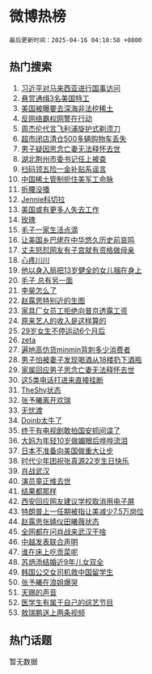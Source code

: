 # 微博热榜

`最后更新时间：2025-04-16 04:10:58 +0800`

## 热门搜索

1. [习近平对马来西亚进行国事访问](https://m.weibo.cn/search?containerid=100103type%3D1%26t%3D10%26q%3D%23%E4%B9%A0%E8%BF%91%E5%B9%B3%E5%AF%B9%E9%A9%AC%E6%9D%A5%E8%A5%BF%E4%BA%9A%E8%BF%9B%E8%A1%8C%E5%9B%BD%E4%BA%8B%E8%AE%BF%E9%97%AE%23&stream_entry_id=51&isnewpage=1&extparam=seat%3D1%26cate%3D10103%26pos%3D0%26filter_type%3Drealtimehot%26stream_entry_id%3D51%26c_type%3D51%26dgr%3D0%26q%3D%2523%25E4%25B9%25A0%25E8%25BF%2591%25E5%25B9%25B3%25E5%25AF%25B9%25E9%25A9%25AC%25E6%259D%25A5%25E8%25A5%25BF%25E4%25BA%259A%25E8%25BF%259B%25E8%25A1%258C%25E5%259B%25BD%25E4%25BA%258B%25E8%25AE%25BF%25E9%2597%25AE%2523%26display_time%3D1744747856%26pre_seqid%3D17447478568350100986374)
1. [悬赏通缉3名美国特工](https://m.weibo.cn/search?containerid=100103type%3D1%26t%3D10%26q%3D%23%E6%82%AC%E8%B5%8F%E9%80%9A%E7%BC%893%E5%90%8D%E7%BE%8E%E5%9B%BD%E7%89%B9%E5%B7%A5%23&stream_entry_id=31&isnewpage=1&extparam=seat%3D1%26realpos%3D1%26pos%3D0%26filter_type%3Drealtimehot%26c_type%3D31%26lcate%3D5001%26band_rank%3D1%26flag%3D0%26stream_entry_id%3D31%26q%3D%2523%25E6%2582%25AC%25E8%25B5%258F%25E9%2580%259A%25E7%25BC%25893%25E5%2590%258D%25E7%25BE%258E%25E5%259B%25BD%25E7%2589%25B9%25E5%25B7%25A5%2523%26dgr%3D0%26cate%3D5001%26display_time%3D1744747856%26pre_seqid%3D17447478568350100986374)
1. [美国被曝要去深海非法挖稀土](https://m.weibo.cn/search?containerid=100103type%3D1%26t%3D10%26q%3D%23%E7%BE%8E%E5%9B%BD%E8%A2%AB%E6%9B%9D%E8%A6%81%E5%8E%BB%E6%B7%B1%E6%B5%B7%E9%9D%9E%E6%B3%95%E6%8C%96%E7%A8%80%E5%9C%9F%23&stream_entry_id=31&isnewpage=1&extparam=seat%3D1%26realpos%3D2%26pos%3D1%26filter_type%3Drealtimehot%26c_type%3D31%26lcate%3D5001%26band_rank%3D2%26flag%3D2%26stream_entry_id%3D31%26q%3D%2523%25E7%25BE%258E%25E5%259B%25BD%25E8%25A2%25AB%25E6%259B%259D%25E8%25A6%2581%25E5%258E%25BB%25E6%25B7%25B1%25E6%25B5%25B7%25E9%259D%259E%25E6%25B3%2595%25E6%258C%2596%25E7%25A8%2580%25E5%259C%259F%2523%26dgr%3D0%26cate%3D5001%26display_time%3D1744747856%26pre_seqid%3D17447478568350100986374)
1. [反网络霸权网警在行动](https://m.weibo.cn/search?containerid=100103type%3D1%26t%3D10%26q%3D%23%E5%8F%8D%E7%BD%91%E7%BB%9C%E9%9C%B8%E6%9D%83%E7%BD%91%E8%AD%A6%E5%9C%A8%E8%A1%8C%E5%8A%A8%23&stream_entry_id=31&isnewpage=1&extparam=seat%3D1%26realpos%3D3%26pos%3D2%26filter_type%3Drealtimehot%26c_type%3D31%26lcate%3D5001%26band_rank%3D3%26flag%3D0%26stream_entry_id%3D31%26q%3D%2523%25E5%258F%258D%25E7%25BD%2591%25E7%25BB%259C%25E9%259C%25B8%25E6%259D%2583%25E7%25BD%2591%25E8%25AD%25A6%25E5%259C%25A8%25E8%25A1%258C%25E5%258A%25A8%2523%26dgr%3D0%26cate%3D5001%26display_time%3D1744747856%26pre_seqid%3D17447478568350100986374)
1. [周杰伦代言飞利浦旋护式剃须刀](https://m.weibo.cn/search?containerid=100103type%3D1%26t%3D10%26q%3D%23%E5%91%A8%E6%9D%B0%E4%BC%A6%E4%BB%A3%E8%A8%80%E9%A3%9E%E5%88%A9%E6%B5%A6%E6%97%8B%E6%8A%A4%E5%BC%8F%E5%89%83%E9%A1%BB%E5%88%80%23&stream_entry_id=31&isnewpage=1&extparam=seat%3D1%26adid%3D282911%26pos%3D3%26filter_type%3Drealtimehot%26c_type%3D31%26is_ad_pos%3D1%26lcate%3D5001%26band_rank%3D4%26topic_ad%3D1%26stream_entry_id%3D31%26q%3D%2523%25E5%2591%25A8%25E6%259D%25B0%25E4%25BC%25A6%25E4%25BB%25A3%25E8%25A8%2580%25E9%25A3%259E%25E5%2588%25A9%25E6%25B5%25A6%25E6%2597%258B%25E6%258A%25A4%25E5%25BC%258F%25E5%2589%2583%25E9%25A1%25BB%25E5%2588%2580%2523%26dgr%3D0%26cate%3D5001%26display_time%3D1744747856%26pre_seqid%3D17447478568350100986374)
1. [超市闭店清仓500多辆购物车丢失](https://m.weibo.cn/search?containerid=100103type%3D1%26t%3D10%26q%3D%23%E8%B6%85%E5%B8%82%E9%97%AD%E5%BA%97%E6%B8%85%E4%BB%93500%E5%A4%9A%E8%BE%86%E8%B4%AD%E7%89%A9%E8%BD%A6%E4%B8%A2%E5%A4%B1%23&stream_entry_id=31&isnewpage=1&extparam=seat%3D1%26realpos%3D4%26pos%3D4%26filter_type%3Drealtimehot%26c_type%3D31%26lcate%3D5001%26band_rank%3D4%26flag%3D2%26stream_entry_id%3D31%26q%3D%2523%25E8%25B6%2585%25E5%25B8%2582%25E9%2597%25AD%25E5%25BA%2597%25E6%25B8%2585%25E4%25BB%2593500%25E5%25A4%259A%25E8%25BE%2586%25E8%25B4%25AD%25E7%2589%25A9%25E8%25BD%25A6%25E4%25B8%25A2%25E5%25A4%25B1%2523%26dgr%3D0%26cate%3D5001%26display_time%3D1744747856%26pre_seqid%3D17447478568350100986374)
1. [男子疑因思念亡妻无法释怀去世](https://m.weibo.cn/search?containerid=100103type%3D1%26t%3D10%26q%3D%23%E7%94%B7%E5%AD%90%E7%96%91%E5%9B%A0%E6%80%9D%E5%BF%B5%E4%BA%A1%E5%A6%BB%E6%97%A0%E6%B3%95%E9%87%8A%E6%80%80%E5%8E%BB%E4%B8%96%23&stream_entry_id=31&isnewpage=1&extparam=seat%3D1%26realpos%3D5%26pos%3D5%26filter_type%3Drealtimehot%26c_type%3D31%26lcate%3D5001%26band_rank%3D5%26flag%3D0%26stream_entry_id%3D31%26q%3D%2523%25E7%2594%25B7%25E5%25AD%2590%25E7%2596%2591%25E5%259B%25A0%25E6%2580%259D%25E5%25BF%25B5%25E4%25BA%25A1%25E5%25A6%25BB%25E6%2597%25A0%25E6%25B3%2595%25E9%2587%258A%25E6%2580%2580%25E5%258E%25BB%25E4%25B8%2596%2523%26dgr%3D0%26cate%3D5001%26display_time%3D1744747856%26pre_seqid%3D17447478568350100986374)
1. [湖北荆州市委书记任上被查](https://m.weibo.cn/search?containerid=100103type%3D1%26t%3D10%26q%3D%23%E6%B9%96%E5%8C%97%E8%8D%86%E5%B7%9E%E5%B8%82%E5%A7%94%E4%B9%A6%E8%AE%B0%E4%BB%BB%E4%B8%8A%E8%A2%AB%E6%9F%A5%23&stream_entry_id=31&isnewpage=1&extparam=seat%3D1%26realpos%3D6%26pos%3D6%26filter_type%3Drealtimehot%26c_type%3D31%26lcate%3D5001%26band_rank%3D6%26flag%3D2%26stream_entry_id%3D31%26q%3D%2523%25E6%25B9%2596%25E5%258C%2597%25E8%258D%2586%25E5%25B7%259E%25E5%25B8%2582%25E5%25A7%2594%25E4%25B9%25A6%25E8%25AE%25B0%25E4%25BB%25BB%25E4%25B8%258A%25E8%25A2%25AB%25E6%259F%25A5%2523%26dgr%3D0%26cate%3D5001%26display_time%3D1744747856%26pre_seqid%3D17447478568350100986374)
1. [扫码领五险一金补贴系谣言](https://m.weibo.cn/search?containerid=100103type%3D1%26t%3D10%26q%3D%23%E6%89%AB%E7%A0%81%E9%A2%86%E4%BA%94%E9%99%A9%E4%B8%80%E9%87%91%E8%A1%A5%E8%B4%B4%E7%B3%BB%E8%B0%A3%E8%A8%80%23&stream_entry_id=31&isnewpage=1&extparam=seat%3D1%26adid%3D282934%26pos%3D7%26filter_type%3Drealtimehot%26c_type%3D31%26is_ad_pos%3D1%26cate%3D5001%26band_rank%3D7%26stream_entry_id%3D31%26q%3D%2523%25E6%2589%25AB%25E7%25A0%2581%25E9%25A2%2586%25E4%25BA%2594%25E9%2599%25A9%25E4%25B8%2580%25E9%2587%2591%25E8%25A1%25A5%25E8%25B4%25B4%25E7%25B3%25BB%25E8%25B0%25A3%25E8%25A8%2580%2523%26dgr%3D0%26lcate%3D5001%26display_time%3D1744747856%26pre_seqid%3D17447478568350100986374)
1. [中国稀土管制扼住美军工命脉](https://m.weibo.cn/search?containerid=100103type%3D1%26t%3D10%26q%3D%23%E4%B8%AD%E5%9B%BD%E7%A8%80%E5%9C%9F%E7%AE%A1%E5%88%B6%E6%89%BC%E4%BD%8F%E7%BE%8E%E5%86%9B%E5%B7%A5%E5%91%BD%E8%84%89%23&stream_entry_id=31&isnewpage=1&extparam=seat%3D1%26realpos%3D7%26pos%3D8%26filter_type%3Drealtimehot%26c_type%3D31%26lcate%3D5001%26band_rank%3D7%26flag%3D0%26stream_entry_id%3D31%26q%3D%2523%25E4%25B8%25AD%25E5%259B%25BD%25E7%25A8%2580%25E5%259C%259F%25E7%25AE%25A1%25E5%2588%25B6%25E6%2589%25BC%25E4%25BD%258F%25E7%25BE%258E%25E5%2586%259B%25E5%25B7%25A5%25E5%2591%25BD%25E8%2584%2589%2523%26dgr%3D0%26cate%3D5001%26display_time%3D1744747856%26pre_seqid%3D17447478568350100986374)
1. [折腰没播](https://m.weibo.cn/search?containerid=100103type%3D1%26t%3D10%26q%3D%23%E6%8A%98%E8%85%B0%E6%B2%A1%E6%92%AD%23&stream_entry_id=31&isnewpage=1&extparam=seat%3D1%26realpos%3D8%26pos%3D9%26filter_type%3Drealtimehot%26c_type%3D31%26lcate%3D5001%26band_rank%3D8%26flag%3D0%26stream_entry_id%3D31%26q%3D%2523%25E6%258A%2598%25E8%2585%25B0%25E6%25B2%25A1%25E6%2592%25AD%2523%26dgr%3D0%26cate%3D5001%26display_time%3D1744747856%26pre_seqid%3D17447478568350100986374)
1. [Jennie科切拉](https://m.weibo.cn/search?containerid=100103type%3D1%26t%3D10%26q%3DJennie%E7%A7%91%E5%88%87%E6%8B%89&stream_entry_id=31&isnewpage=1&extparam=seat%3D1%26realpos%3D9%26pos%3D10%26filter_type%3Drealtimehot%26c_type%3D31%26lcate%3D5001%26band_rank%3D9%26flag%3D0%26stream_entry_id%3D31%26q%3DJennie%25E7%25A7%2591%25E5%2588%2587%25E6%258B%2589%26dgr%3D0%26cate%3D5001%26display_time%3D1744747856%26pre_seqid%3D17447478568350100986374)
1. [美国或有更多人失去工作](https://m.weibo.cn/search?containerid=100103type%3D1%26t%3D10%26q%3D%23%E7%BE%8E%E5%9B%BD%E6%88%96%E6%9C%89%E6%9B%B4%E5%A4%9A%E4%BA%BA%E5%A4%B1%E5%8E%BB%E5%B7%A5%E4%BD%9C%23&stream_entry_id=31&isnewpage=1&extparam=seat%3D1%26realpos%3D10%26pos%3D11%26filter_type%3Drealtimehot%26c_type%3D31%26lcate%3D5001%26band_rank%3D10%26flag%3D1%26stream_entry_id%3D31%26q%3D%2523%25E7%25BE%258E%25E5%259B%25BD%25E6%2588%2596%25E6%259C%2589%25E6%259B%25B4%25E5%25A4%259A%25E4%25BA%25BA%25E5%25A4%25B1%25E5%258E%25BB%25E5%25B7%25A5%25E4%25BD%259C%2523%26dgr%3D0%26cate%3D5001%26display_time%3D1744747856%26pre_seqid%3D17447478568350100986374)
1. [玫瑰](https://m.weibo.cn/search?containerid=100103type%3D1%26t%3D10%26q%3D%E7%8E%AB%E7%91%B0&stream_entry_id=31&isnewpage=1&extparam=seat%3D1%26realpos%3D11%26pos%3D12%26filter_type%3Drealtimehot%26c_type%3D31%26lcate%3D5001%26band_rank%3D11%26flag%3D2%26stream_entry_id%3D31%26q%3D%25E7%258E%25AB%25E7%2591%25B0%26dgr%3D0%26cate%3D5001%26display_time%3D1744747856%26pre_seqid%3D17447478568350100986374)
1. [毛子一家生活点滴](https://m.weibo.cn/search?containerid=100103type%3D1%26t%3D10%26q%3D%23%E6%AF%9B%E5%AD%90%E4%B8%80%E5%AE%B6%E7%94%9F%E6%B4%BB%E7%82%B9%E6%BB%B4%23&stream_entry_id=31&isnewpage=1&extparam=seat%3D1%26realpos%3D12%26pos%3D13%26filter_type%3Drealtimehot%26c_type%3D31%26lcate%3D5001%26band_rank%3D12%26flag%3D2%26stream_entry_id%3D31%26q%3D%2523%25E6%25AF%259B%25E5%25AD%2590%25E4%25B8%2580%25E5%25AE%25B6%25E7%2594%259F%25E6%25B4%25BB%25E7%2582%25B9%25E6%25BB%25B4%2523%26dgr%3D0%26cate%3D5001%26display_time%3D1744747856%26pre_seqid%3D17447478568350100986374)
1. [让美国乡巴佬在中华悠久历史前哀鸣](https://m.weibo.cn/search?containerid=100103type%3D1%26t%3D10%26q%3D%23%E8%AE%A9%E7%BE%8E%E5%9B%BD%E4%B9%A1%E5%B7%B4%E4%BD%AC%E5%9C%A8%E4%B8%AD%E5%8D%8E%E6%82%A0%E4%B9%85%E5%8E%86%E5%8F%B2%E5%89%8D%E5%93%80%E9%B8%A3%23&stream_entry_id=31&isnewpage=1&extparam=seat%3D1%26realpos%3D13%26pos%3D14%26filter_type%3Drealtimehot%26c_type%3D31%26lcate%3D5001%26band_rank%3D13%26flag%3D1%26stream_entry_id%3D31%26q%3D%2523%25E8%25AE%25A9%25E7%25BE%258E%25E5%259B%25BD%25E4%25B9%25A1%25E5%25B7%25B4%25E4%25BD%25AC%25E5%259C%25A8%25E4%25B8%25AD%25E5%258D%258E%25E6%2582%25A0%25E4%25B9%2585%25E5%258E%2586%25E5%258F%25B2%25E5%2589%258D%25E5%2593%2580%25E9%25B8%25A3%2523%26dgr%3D0%26cate%3D5001%26display_time%3D1744747856%26pre_seqid%3D17447478568350100986374)
1. [丈夫怒怼网友有子宫就有资格做母亲](https://m.weibo.cn/search?containerid=100103type%3D1%26t%3D10%26q%3D%23%E4%B8%88%E5%A4%AB%E6%80%92%E6%80%BC%E7%BD%91%E5%8F%8B%E6%9C%89%E5%AD%90%E5%AE%AB%E5%B0%B1%E6%9C%89%E8%B5%84%E6%A0%BC%E5%81%9A%E6%AF%8D%E4%BA%B2%23&stream_entry_id=31&isnewpage=1&extparam=seat%3D1%26realpos%3D14%26pos%3D15%26filter_type%3Drealtimehot%26c_type%3D31%26lcate%3D5001%26band_rank%3D14%26flag%3D2%26stream_entry_id%3D31%26q%3D%2523%25E4%25B8%2588%25E5%25A4%25AB%25E6%2580%2592%25E6%2580%25BC%25E7%25BD%2591%25E5%258F%258B%25E6%259C%2589%25E5%25AD%2590%25E5%25AE%25AB%25E5%25B0%25B1%25E6%259C%2589%25E8%25B5%2584%25E6%25A0%25BC%25E5%2581%259A%25E6%25AF%258D%25E4%25BA%25B2%2523%26dgr%3D0%26cate%3D5001%26display_time%3D1744747856%26pre_seqid%3D17447478568350100986374)
1. [心疼川川](https://m.weibo.cn/search?containerid=100103type%3D1%26t%3D10%26q%3D%E5%BF%83%E7%96%BC%E5%B7%9D%E5%B7%9D&stream_entry_id=31&isnewpage=1&extparam=seat%3D1%26realpos%3D15%26pos%3D16%26filter_type%3Drealtimehot%26c_type%3D31%26lcate%3D5001%26band_rank%3D15%26flag%3D2%26stream_entry_id%3D31%26q%3D%25E5%25BF%2583%25E7%2596%25BC%25E5%25B7%259D%25E5%25B7%259D%26dgr%3D0%26cate%3D5001%26display_time%3D1744747856%26pre_seqid%3D17447478568350100986374)
1. [他以身入局把13岁健全的女儿捆在身上](https://m.weibo.cn/search?containerid=100103type%3D1%26t%3D10%26q%3D%E4%BB%96%E4%BB%A5%E8%BA%AB%E5%85%A5%E5%B1%80%E6%8A%8A13%E5%B2%81%E5%81%A5%E5%85%A8%E7%9A%84%E5%A5%B3%E5%84%BF%E6%8D%86%E5%9C%A8%E8%BA%AB%E4%B8%8A&stream_entry_id=31&isnewpage=1&extparam=seat%3D1%26realpos%3D16%26pos%3D17%26filter_type%3Drealtimehot%26c_type%3D31%26lcate%3D5001%26band_rank%3D16%26flag%3D2%26stream_entry_id%3D31%26q%3D%25E4%25BB%2596%25E4%25BB%25A5%25E8%25BA%25AB%25E5%2585%25A5%25E5%25B1%2580%25E6%258A%258A13%25E5%25B2%2581%25E5%2581%25A5%25E5%2585%25A8%25E7%259A%2584%25E5%25A5%25B3%25E5%2584%25BF%25E6%258D%2586%25E5%259C%25A8%25E8%25BA%25AB%25E4%25B8%258A%26dgr%3D0%26cate%3D5001%26display_time%3D1744747856%26pre_seqid%3D17447478568350100986374)
1. [毛子 总有另一面](https://m.weibo.cn/search?containerid=100103type%3D1%26t%3D10%26q%3D%E6%AF%9B%E5%AD%90+%E6%80%BB%E6%9C%89%E5%8F%A6%E4%B8%80%E9%9D%A2&stream_entry_id=31&isnewpage=1&extparam=seat%3D1%26realpos%3D17%26pos%3D18%26filter_type%3Drealtimehot%26c_type%3D31%26lcate%3D5001%26band_rank%3D17%26flag%3D2%26stream_entry_id%3D31%26q%3D%25E6%25AF%259B%25E5%25AD%2590%2520%25E6%2580%25BB%25E6%259C%2589%25E5%258F%25A6%25E4%25B8%2580%25E9%259D%25A2%26dgr%3D0%26cate%3D5001%26display_time%3D1744747856%26pre_seqid%3D17447478568350100986374)
1. [李昊怎么了](https://m.weibo.cn/search?containerid=100103type%3D1%26t%3D10%26q%3D%23%E6%9D%8E%E6%98%8A%E6%80%8E%E4%B9%88%E4%BA%86%23&stream_entry_id=31&isnewpage=1&extparam=seat%3D1%26realpos%3D18%26pos%3D19%26filter_type%3Drealtimehot%26c_type%3D31%26lcate%3D5001%26band_rank%3D18%26flag%3D0%26stream_entry_id%3D31%26q%3D%2523%25E6%259D%258E%25E6%2598%258A%25E6%2580%258E%25E4%25B9%2588%25E4%25BA%2586%2523%26dgr%3D0%26cate%3D5001%26display_time%3D1744747856%26pre_seqid%3D17447478568350100986374)
1. [赵露思特别近的生图](https://m.weibo.cn/search?containerid=100103type%3D1%26t%3D10%26q%3D%23%E8%B5%B5%E9%9C%B2%E6%80%9D%E7%89%B9%E5%88%AB%E8%BF%91%E7%9A%84%E7%94%9F%E5%9B%BE%23&stream_entry_id=31&isnewpage=1&extparam=seat%3D1%26realpos%3D19%26pos%3D20%26filter_type%3Drealtimehot%26c_type%3D31%26lcate%3D5001%26band_rank%3D19%26flag%3D2%26stream_entry_id%3D31%26q%3D%2523%25E8%25B5%25B5%25E9%259C%25B2%25E6%2580%259D%25E7%2589%25B9%25E5%2588%25AB%25E8%25BF%2591%25E7%259A%2584%25E7%2594%259F%25E5%259B%25BE%2523%26dgr%3D0%26cate%3D5001%26display_time%3D1744747856%26pre_seqid%3D17447478568350100986374)
1. [家具厂女员工拒绝向普京透露工资](https://m.weibo.cn/search?containerid=100103type%3D1%26t%3D10%26q%3D%23%E5%AE%B6%E5%85%B7%E5%8E%82%E5%A5%B3%E5%91%98%E5%B7%A5%E6%8B%92%E7%BB%9D%E5%90%91%E6%99%AE%E4%BA%AC%E9%80%8F%E9%9C%B2%E5%B7%A5%E8%B5%84%23&stream_entry_id=31&isnewpage=1&extparam=seat%3D1%26realpos%3D20%26pos%3D21%26filter_type%3Drealtimehot%26c_type%3D31%26lcate%3D5001%26band_rank%3D20%26flag%3D0%26stream_entry_id%3D31%26q%3D%2523%25E5%25AE%25B6%25E5%2585%25B7%25E5%258E%2582%25E5%25A5%25B3%25E5%2591%2598%25E5%25B7%25A5%25E6%258B%2592%25E7%25BB%259D%25E5%2590%2591%25E6%2599%25AE%25E4%25BA%25AC%25E9%2580%258F%25E9%259C%25B2%25E5%25B7%25A5%25E8%25B5%2584%2523%26dgr%3D0%26cate%3D5001%26display_time%3D1744747856%26pre_seqid%3D17447478568350100986374)
1. [原来艺人的收入是这样算的](https://m.weibo.cn/search?containerid=100103type%3D1%26t%3D10%26q%3D%23%E5%8E%9F%E6%9D%A5%E8%89%BA%E4%BA%BA%E7%9A%84%E6%94%B6%E5%85%A5%E6%98%AF%E8%BF%99%E6%A0%B7%E7%AE%97%E7%9A%84%23&stream_entry_id=31&isnewpage=1&extparam=seat%3D1%26realpos%3D21%26pos%3D22%26filter_type%3Drealtimehot%26c_type%3D31%26lcate%3D5001%26band_rank%3D21%26flag%3D2%26stream_entry_id%3D31%26q%3D%2523%25E5%258E%259F%25E6%259D%25A5%25E8%2589%25BA%25E4%25BA%25BA%25E7%259A%2584%25E6%2594%25B6%25E5%2585%25A5%25E6%2598%25AF%25E8%25BF%2599%25E6%25A0%25B7%25E7%25AE%2597%25E7%259A%2584%2523%26dgr%3D0%26cate%3D5001%26display_time%3D1744747856%26pre_seqid%3D17447478568350100986374)
1. [29岁女生不停运动6个月后](https://m.weibo.cn/search?containerid=100103type%3D1%26t%3D10%26q%3D%2329%E5%B2%81%E5%A5%B3%E7%94%9F%E4%B8%8D%E5%81%9C%E8%BF%90%E5%8A%A86%E4%B8%AA%E6%9C%88%E5%90%8E%23&stream_entry_id=31&isnewpage=1&extparam=seat%3D1%26realpos%3D22%26pos%3D23%26filter_type%3Drealtimehot%26c_type%3D31%26lcate%3D5001%26band_rank%3D22%26flag%3D0%26stream_entry_id%3D31%26q%3D%252329%25E5%25B2%2581%25E5%25A5%25B3%25E7%2594%259F%25E4%25B8%258D%25E5%2581%259C%25E8%25BF%2590%25E5%258A%25A86%25E4%25B8%25AA%25E6%259C%2588%25E5%2590%258E%2523%26dgr%3D0%26cate%3D5001%26display_time%3D1744747856%26pre_seqid%3D17447478568350100986374)
1. [zeta](https://m.weibo.cn/search?containerid=100103type%3D1%26t%3D10%26q%3Dzeta&stream_entry_id=31&isnewpage=1&extparam=seat%3D1%26realpos%3D23%26pos%3D24%26filter_type%3Drealtimehot%26c_type%3D31%26lcate%3D5001%26band_rank%3D23%26flag%3D0%26stream_entry_id%3D31%26q%3Dzeta%26dgr%3D0%26cate%3D5001%26display_time%3D1744747856%26pre_seqid%3D17447478568350100986374)
1. [遍地高仿货minmin背刺多少消费者](https://m.weibo.cn/search?containerid=100103type%3D1%26t%3D10%26q%3D%23%E9%81%8D%E5%9C%B0%E9%AB%98%E4%BB%BF%E8%B4%A7minmin%E8%83%8C%E5%88%BA%E5%A4%9A%E5%B0%91%E6%B6%88%E8%B4%B9%E8%80%85%23&stream_entry_id=31&isnewpage=1&extparam=seat%3D1%26realpos%3D24%26pos%3D25%26filter_type%3Drealtimehot%26c_type%3D31%26lcate%3D5001%26band_rank%3D24%26flag%3D0%26stream_entry_id%3D31%26q%3D%2523%25E9%2581%258D%25E5%259C%25B0%25E9%25AB%2598%25E4%25BB%25BF%25E8%25B4%25A7minmin%25E8%2583%258C%25E5%2588%25BA%25E5%25A4%259A%25E5%25B0%2591%25E6%25B6%2588%25E8%25B4%25B9%25E8%2580%2585%2523%26dgr%3D0%26cate%3D5001%26display_time%3D1744747856%26pre_seqid%3D17447478568350100986374)
1. [男子怕被妻子发现喝酒从18楼扔下酒瓶](https://m.weibo.cn/search?containerid=100103type%3D1%26t%3D10%26q%3D%23%E7%94%B7%E5%AD%90%E6%80%95%E8%A2%AB%E5%A6%BB%E5%AD%90%E5%8F%91%E7%8E%B0%E5%96%9D%E9%85%92%E4%BB%8E18%E6%A5%BC%E6%89%94%E4%B8%8B%E9%85%92%E7%93%B6%23&stream_entry_id=31&isnewpage=1&extparam=seat%3D1%26realpos%3D25%26pos%3D26%26filter_type%3Drealtimehot%26c_type%3D31%26lcate%3D5001%26band_rank%3D25%26flag%3D0%26stream_entry_id%3D31%26q%3D%2523%25E7%2594%25B7%25E5%25AD%2590%25E6%2580%2595%25E8%25A2%25AB%25E5%25A6%25BB%25E5%25AD%2590%25E5%258F%2591%25E7%258E%25B0%25E5%2596%259D%25E9%2585%2592%25E4%25BB%258E18%25E6%25A5%25BC%25E6%2589%2594%25E4%25B8%258B%25E9%2585%2592%25E7%2593%25B6%2523%26dgr%3D0%26cate%3D5001%26display_time%3D1744747856%26pre_seqid%3D17447478568350100986374)
1. [家属回应男子思念亡妻无法释怀去世](https://m.weibo.cn/search?containerid=100103type%3D1%26t%3D10%26q%3D%23%E5%AE%B6%E5%B1%9E%E5%9B%9E%E5%BA%94%E7%94%B7%E5%AD%90%E6%80%9D%E5%BF%B5%E4%BA%A1%E5%A6%BB%E6%97%A0%E6%B3%95%E9%87%8A%E6%80%80%E5%8E%BB%E4%B8%96%23&stream_entry_id=31&isnewpage=1&extparam=seat%3D1%26realpos%3D26%26pos%3D27%26filter_type%3Drealtimehot%26c_type%3D31%26lcate%3D5001%26band_rank%3D26%26flag%3D0%26stream_entry_id%3D31%26q%3D%2523%25E5%25AE%25B6%25E5%25B1%259E%25E5%259B%259E%25E5%25BA%2594%25E7%2594%25B7%25E5%25AD%2590%25E6%2580%259D%25E5%25BF%25B5%25E4%25BA%25A1%25E5%25A6%25BB%25E6%2597%25A0%25E6%25B3%2595%25E9%2587%258A%25E6%2580%2580%25E5%258E%25BB%25E4%25B8%2596%2523%26dgr%3D0%26cate%3D5001%26display_time%3D1744747856%26pre_seqid%3D17447478568350100986374)
1. [这5类电话打进来直接挂断](https://m.weibo.cn/search?containerid=100103type%3D1%26t%3D10%26q%3D%23%E8%BF%995%E7%B1%BB%E7%94%B5%E8%AF%9D%E6%89%93%E8%BF%9B%E6%9D%A5%E7%9B%B4%E6%8E%A5%E6%8C%82%E6%96%AD%23&stream_entry_id=31&isnewpage=1&extparam=seat%3D1%26realpos%3D27%26pos%3D28%26filter_type%3Drealtimehot%26c_type%3D31%26lcate%3D5001%26band_rank%3D27%26flag%3D0%26stream_entry_id%3D31%26q%3D%2523%25E8%25BF%25995%25E7%25B1%25BB%25E7%2594%25B5%25E8%25AF%259D%25E6%2589%2593%25E8%25BF%259B%25E6%259D%25A5%25E7%259B%25B4%25E6%258E%25A5%25E6%258C%2582%25E6%2596%25AD%2523%26dgr%3D0%26cate%3D5001%26display_time%3D1744747856%26pre_seqid%3D17447478568350100986374)
1. [TheShy状态](https://m.weibo.cn/search?containerid=100103type%3D1%26t%3D10%26q%3DTheShy%E7%8A%B6%E6%80%81&stream_entry_id=31&isnewpage=1&extparam=seat%3D1%26realpos%3D28%26pos%3D29%26filter_type%3Drealtimehot%26c_type%3D31%26lcate%3D5001%26band_rank%3D28%26flag%3D0%26stream_entry_id%3D31%26q%3DTheShy%25E7%258A%25B6%25E6%2580%2581%26dgr%3D0%26cate%3D5001%26display_time%3D1744747856%26pre_seqid%3D17447478568350100986374)
1. [张予曦离开欢瑞](https://m.weibo.cn/search?containerid=100103type%3D1%26t%3D10%26q%3D%23%E5%BC%A0%E4%BA%88%E6%9B%A6%E7%A6%BB%E5%BC%80%E6%AC%A2%E7%91%9E%23&stream_entry_id=31&isnewpage=1&extparam=seat%3D1%26realpos%3D29%26pos%3D30%26filter_type%3Drealtimehot%26c_type%3D31%26lcate%3D5001%26band_rank%3D29%26flag%3D0%26stream_entry_id%3D31%26q%3D%2523%25E5%25BC%25A0%25E4%25BA%2588%25E6%259B%25A6%25E7%25A6%25BB%25E5%25BC%2580%25E6%25AC%25A2%25E7%2591%259E%2523%26dgr%3D0%26cate%3D5001%26display_time%3D1744747856%26pre_seqid%3D17447478568350100986374)
1. [无忧渡](https://m.weibo.cn/search?containerid=100103type%3D1%26t%3D10%26q%3D%E6%97%A0%E5%BF%A7%E6%B8%A1&stream_entry_id=31&isnewpage=1&extparam=seat%3D1%26realpos%3D30%26pos%3D31%26filter_type%3Drealtimehot%26c_type%3D31%26lcate%3D5001%26band_rank%3D30%26flag%3D0%26stream_entry_id%3D31%26q%3D%25E6%2597%25A0%25E5%25BF%25A7%25E6%25B8%25A1%26dgr%3D0%26cate%3D5001%26display_time%3D1744747856%26pre_seqid%3D17447478568350100986374)
1. [Doinb太牛了](https://m.weibo.cn/search?containerid=100103type%3D1%26t%3D10%26q%3DDoinb%E5%A4%AA%E7%89%9B%E4%BA%86&stream_entry_id=31&isnewpage=1&extparam=seat%3D1%26realpos%3D31%26pos%3D32%26filter_type%3Drealtimehot%26c_type%3D31%26lcate%3D5001%26band_rank%3D31%26flag%3D0%26stream_entry_id%3D31%26q%3DDoinb%25E5%25A4%25AA%25E7%2589%259B%25E4%25BA%2586%26dgr%3D0%26cate%3D5001%26display_time%3D1744747856%26pre_seqid%3D17447478568350100986374)
1. [终于有电视剧敢拍国安抓间谍了](https://m.weibo.cn/search?containerid=100103type%3D1%26t%3D10%26q%3D%E7%BB%88%E4%BA%8E%E6%9C%89%E7%94%B5%E8%A7%86%E5%89%A7%E6%95%A2%E6%8B%8D%E5%9B%BD%E5%AE%89%E6%8A%93%E9%97%B4%E8%B0%8D%E4%BA%86&stream_entry_id=31&isnewpage=1&extparam=seat%3D1%26realpos%3D32%26pos%3D33%26filter_type%3Drealtimehot%26c_type%3D31%26lcate%3D5001%26band_rank%3D32%26flag%3D0%26stream_entry_id%3D31%26q%3D%25E7%25BB%2588%25E4%25BA%258E%25E6%259C%2589%25E7%2594%25B5%25E8%25A7%2586%25E5%2589%25A7%25E6%2595%25A2%25E6%258B%258D%25E5%259B%25BD%25E5%25AE%2589%25E6%258A%2593%25E9%2597%25B4%25E8%25B0%258D%25E4%25BA%2586%26dgr%3D0%26cate%3D5001%26display_time%3D1744747856%26pre_seqid%3D17447478568350100986374)
1. [大妈为年轻10岁做媚眼后哗哗流泪](https://m.weibo.cn/search?containerid=100103type%3D1%26t%3D10%26q%3D%23%E5%A4%A7%E5%A6%88%E4%B8%BA%E5%B9%B4%E8%BD%BB10%E5%B2%81%E5%81%9A%E5%AA%9A%E7%9C%BC%E5%90%8E%E5%93%97%E5%93%97%E6%B5%81%E6%B3%AA%23&stream_entry_id=31&isnewpage=1&extparam=seat%3D1%26realpos%3D33%26pos%3D34%26filter_type%3Drealtimehot%26c_type%3D31%26lcate%3D5001%26band_rank%3D33%26flag%3D0%26stream_entry_id%3D31%26q%3D%2523%25E5%25A4%25A7%25E5%25A6%2588%25E4%25B8%25BA%25E5%25B9%25B4%25E8%25BD%25BB10%25E5%25B2%2581%25E5%2581%259A%25E5%25AA%259A%25E7%259C%25BC%25E5%2590%258E%25E5%2593%2597%25E5%2593%2597%25E6%25B5%2581%25E6%25B3%25AA%2523%26dgr%3D0%26cate%3D5001%26display_time%3D1744747856%26pre_seqid%3D17447478568350100986374)
1. [日本不准备向美国做重大让步](https://m.weibo.cn/search?containerid=100103type%3D1%26t%3D10%26q%3D%23%E6%97%A5%E6%9C%AC%E4%B8%8D%E5%87%86%E5%A4%87%E5%90%91%E7%BE%8E%E5%9B%BD%E5%81%9A%E9%87%8D%E5%A4%A7%E8%AE%A9%E6%AD%A5%23&stream_entry_id=31&isnewpage=1&extparam=seat%3D1%26realpos%3D34%26pos%3D35%26filter_type%3Drealtimehot%26c_type%3D31%26lcate%3D5001%26band_rank%3D34%26flag%3D0%26stream_entry_id%3D31%26q%3D%2523%25E6%2597%25A5%25E6%259C%25AC%25E4%25B8%258D%25E5%2587%2586%25E5%25A4%2587%25E5%2590%2591%25E7%25BE%258E%25E5%259B%25BD%25E5%2581%259A%25E9%2587%258D%25E5%25A4%25A7%25E8%25AE%25A9%25E6%25AD%25A5%2523%26dgr%3D0%26cate%3D5001%26display_time%3D1744747856%26pre_seqid%3D17447478568350100986374)
1. [时代少年团祝张真源22岁生日快乐](https://m.weibo.cn/search?containerid=100103type%3D1%26t%3D10%26q%3D%23%E6%97%B6%E4%BB%A3%E5%B0%91%E5%B9%B4%E5%9B%A2%E7%A5%9D%E5%BC%A0%E7%9C%9F%E6%BA%9022%E5%B2%81%E7%94%9F%E6%97%A5%E5%BF%AB%E4%B9%90%23&stream_entry_id=31&isnewpage=1&extparam=seat%3D1%26realpos%3D35%26pos%3D36%26filter_type%3Drealtimehot%26c_type%3D31%26lcate%3D5001%26band_rank%3D35%26flag%3D0%26stream_entry_id%3D31%26q%3D%2523%25E6%2597%25B6%25E4%25BB%25A3%25E5%25B0%2591%25E5%25B9%25B4%25E5%259B%25A2%25E7%25A5%259D%25E5%25BC%25A0%25E7%259C%259F%25E6%25BA%259022%25E5%25B2%2581%25E7%2594%259F%25E6%2597%25A5%25E5%25BF%25AB%25E4%25B9%2590%2523%26dgr%3D0%26cate%3D5001%26display_time%3D1744747856%26pre_seqid%3D17447478568350100986374)
1. [肖战武汉](https://m.weibo.cn/search?containerid=100103type%3D1%26t%3D10%26q%3D%E8%82%96%E6%88%98%E6%AD%A6%E6%B1%89&stream_entry_id=31&isnewpage=1&extparam=seat%3D1%26realpos%3D36%26pos%3D37%26filter_type%3Drealtimehot%26c_type%3D31%26lcate%3D5001%26band_rank%3D36%26flag%3D0%26stream_entry_id%3D31%26q%3D%25E8%2582%2596%25E6%2588%2598%25E6%25AD%25A6%25E6%25B1%2589%26dgr%3D0%26cate%3D5001%26display_time%3D1744747856%26pre_seqid%3D17447478568350100986374)
1. [演员童正维去世](https://m.weibo.cn/search?containerid=100103type%3D1%26t%3D10%26q%3D%23%E6%BC%94%E5%91%98%E7%AB%A5%E6%AD%A3%E7%BB%B4%E5%8E%BB%E4%B8%96%23&stream_entry_id=31&isnewpage=1&extparam=seat%3D1%26realpos%3D37%26pos%3D38%26filter_type%3Drealtimehot%26c_type%3D31%26lcate%3D5001%26band_rank%3D37%26flag%3D0%26stream_entry_id%3D31%26q%3D%2523%25E6%25BC%2594%25E5%2591%2598%25E7%25AB%25A5%25E6%25AD%25A3%25E7%25BB%25B4%25E5%258E%25BB%25E4%25B8%2596%2523%26dgr%3D0%26cate%3D5001%26display_time%3D1744747856%26pre_seqid%3D17447478568350100986374)
1. [结果都那样](https://m.weibo.cn/search?containerid=100103type%3D1%26t%3D10%26q%3D%E7%BB%93%E6%9E%9C%E9%83%BD%E9%82%A3%E6%A0%B7&stream_entry_id=31&isnewpage=1&extparam=seat%3D1%26realpos%3D38%26pos%3D39%26filter_type%3Drealtimehot%26c_type%3D31%26lcate%3D5001%26band_rank%3D38%26flag%3D1%26stream_entry_id%3D31%26q%3D%25E7%25BB%2593%25E6%259E%259C%25E9%2583%25BD%25E9%2582%25A3%25E6%25A0%25B7%26dgr%3D0%26cate%3D5001%26display_time%3D1744747856%26pre_seqid%3D17447478568350100986374)
1. [西安回应网友建议学校取消用电子屏](https://m.weibo.cn/search?containerid=100103type%3D1%26t%3D10%26q%3D%23%E8%A5%BF%E5%AE%89%E5%9B%9E%E5%BA%94%E7%BD%91%E5%8F%8B%E5%BB%BA%E8%AE%AE%E5%AD%A6%E6%A0%A1%E5%8F%96%E6%B6%88%E7%94%A8%E7%94%B5%E5%AD%90%E5%B1%8F%23&stream_entry_id=31&isnewpage=1&extparam=seat%3D1%26realpos%3D39%26pos%3D40%26filter_type%3Drealtimehot%26c_type%3D31%26lcate%3D5001%26band_rank%3D39%26flag%3D0%26stream_entry_id%3D31%26q%3D%2523%25E8%25A5%25BF%25E5%25AE%2589%25E5%259B%259E%25E5%25BA%2594%25E7%25BD%2591%25E5%258F%258B%25E5%25BB%25BA%25E8%25AE%25AE%25E5%25AD%25A6%25E6%25A0%25A1%25E5%258F%2596%25E6%25B6%2588%25E7%2594%25A8%25E7%2594%25B5%25E5%25AD%2590%25E5%25B1%258F%2523%26dgr%3D0%26cate%3D5001%26display_time%3D1744747856%26pre_seqid%3D17447478568350100986374)
1. [特朗普上一任期被指让美减少7.5万岗位](https://m.weibo.cn/search?containerid=100103type%3D1%26t%3D10%26q%3D%23%E7%89%B9%E6%9C%97%E6%99%AE%E4%B8%8A%E4%B8%80%E4%BB%BB%E6%9C%9F%E8%A2%AB%E6%8C%87%E8%AE%A9%E7%BE%8E%E5%87%8F%E5%B0%917.5%E4%B8%87%E5%B2%97%E4%BD%8D%23&stream_entry_id=31&isnewpage=1&extparam=seat%3D1%26realpos%3D40%26pos%3D41%26filter_type%3Drealtimehot%26c_type%3D31%26lcate%3D5001%26band_rank%3D40%26flag%3D0%26stream_entry_id%3D31%26q%3D%2523%25E7%2589%25B9%25E6%259C%2597%25E6%2599%25AE%25E4%25B8%258A%25E4%25B8%2580%25E4%25BB%25BB%25E6%259C%259F%25E8%25A2%25AB%25E6%258C%2587%25E8%25AE%25A9%25E7%25BE%258E%25E5%2587%258F%25E5%25B0%25917.5%25E4%25B8%2587%25E5%25B2%2597%25E4%25BD%258D%2523%26dgr%3D0%26cate%3D5001%26display_time%3D1744747856%26pre_seqid%3D17447478568350100986374)
1. [赵露思张婧仪田曦薇状态](https://m.weibo.cn/search?containerid=100103type%3D1%26t%3D10%26q%3D%23%E8%B5%B5%E9%9C%B2%E6%80%9D%E5%BC%A0%E5%A9%A7%E4%BB%AA%E7%94%B0%E6%9B%A6%E8%96%87%E7%8A%B6%E6%80%81%23&stream_entry_id=31&isnewpage=1&extparam=seat%3D1%26realpos%3D41%26pos%3D42%26filter_type%3Drealtimehot%26c_type%3D31%26lcate%3D5001%26band_rank%3D41%26flag%3D0%26stream_entry_id%3D31%26q%3D%2523%25E8%25B5%25B5%25E9%259C%25B2%25E6%2580%259D%25E5%25BC%25A0%25E5%25A9%25A7%25E4%25BB%25AA%25E7%2594%25B0%25E6%259B%25A6%25E8%2596%2587%25E7%258A%25B6%25E6%2580%2581%2523%26dgr%3D0%26cate%3D5001%26display_time%3D1744747856%26pre_seqid%3D17447478568350100986374)
1. [全网都在问肖战来武汉干啥](https://m.weibo.cn/search?containerid=100103type%3D1%26t%3D10%26q%3D%23%E5%85%A8%E7%BD%91%E9%83%BD%E5%9C%A8%E9%97%AE%E8%82%96%E6%88%98%E6%9D%A5%E6%AD%A6%E6%B1%89%E5%B9%B2%E5%95%A5%23&stream_entry_id=31&isnewpage=1&extparam=seat%3D1%26realpos%3D42%26pos%3D43%26filter_type%3Drealtimehot%26c_type%3D31%26lcate%3D5001%26band_rank%3D42%26flag%3D0%26stream_entry_id%3D31%26q%3D%2523%25E5%2585%25A8%25E7%25BD%2591%25E9%2583%25BD%25E5%259C%25A8%25E9%2597%25AE%25E8%2582%2596%25E6%2588%2598%25E6%259D%25A5%25E6%25AD%25A6%25E6%25B1%2589%25E5%25B9%25B2%25E5%2595%25A5%2523%26dgr%3D0%26cate%3D5001%26display_time%3D1744747856%26pre_seqid%3D17447478568350100986374)
1. [中越发表联合声明](https://m.weibo.cn/search?containerid=100103type%3D1%26t%3D10%26q%3D%23%E4%B8%AD%E8%B6%8A%E5%8F%91%E8%A1%A8%E8%81%94%E5%90%88%E5%A3%B0%E6%98%8E%23&stream_entry_id=31&isnewpage=1&extparam=seat%3D1%26realpos%3D43%26pos%3D44%26filter_type%3Drealtimehot%26c_type%3D31%26lcate%3D5001%26band_rank%3D43%26flag%3D0%26stream_entry_id%3D31%26q%3D%2523%25E4%25B8%25AD%25E8%25B6%258A%25E5%258F%2591%25E8%25A1%25A8%25E8%2581%2594%25E5%2590%2588%25E5%25A3%25B0%25E6%2598%258E%2523%26dgr%3D0%26cate%3D5001%26display_time%3D1744747856%26pre_seqid%3D17447478568350100986374)
1. [谁在床上吃贡菜呢](https://m.weibo.cn/search?containerid=100103type%3D1%26t%3D10%26q%3D%E8%B0%81%E5%9C%A8%E5%BA%8A%E4%B8%8A%E5%90%83%E8%B4%A1%E8%8F%9C%E5%91%A2&stream_entry_id=31&isnewpage=1&extparam=seat%3D1%26realpos%3D44%26pos%3D45%26filter_type%3Drealtimehot%26c_type%3D31%26lcate%3D5001%26band_rank%3D44%26flag%3D0%26stream_entry_id%3D31%26q%3D%25E8%25B0%2581%25E5%259C%25A8%25E5%25BA%258A%25E4%25B8%258A%25E5%2590%2583%25E8%25B4%25A1%25E8%258F%259C%25E5%2591%25A2%26dgr%3D0%26cate%3D5001%26display_time%3D1744747856%26pre_seqid%3D17447478568350100986374)
1. [苏炳添结婚近9年儿女双全](https://m.weibo.cn/search?containerid=100103type%3D1%26t%3D10%26q%3D%23%E8%8B%8F%E7%82%B3%E6%B7%BB%E7%BB%93%E5%A9%9A%E8%BF%919%E5%B9%B4%E5%84%BF%E5%A5%B3%E5%8F%8C%E5%85%A8%23&stream_entry_id=31&isnewpage=1&extparam=seat%3D1%26realpos%3D45%26pos%3D46%26filter_type%3Drealtimehot%26c_type%3D31%26lcate%3D5001%26band_rank%3D45%26flag%3D0%26stream_entry_id%3D31%26q%3D%2523%25E8%258B%258F%25E7%2582%25B3%25E6%25B7%25BB%25E7%25BB%2593%25E5%25A9%259A%25E8%25BF%25919%25E5%25B9%25B4%25E5%2584%25BF%25E5%25A5%25B3%25E5%258F%258C%25E5%2585%25A8%2523%26dgr%3D0%26cate%3D5001%26display_time%3D1744747856%26pre_seqid%3D17447478568350100986374)
1. [韩国公交女司机救中国留学生](https://m.weibo.cn/search?containerid=100103type%3D1%26t%3D10%26q%3D%E9%9F%A9%E5%9B%BD%E5%85%AC%E4%BA%A4%E5%A5%B3%E5%8F%B8%E6%9C%BA%E6%95%91%E4%B8%AD%E5%9B%BD%E7%95%99%E5%AD%A6%E7%94%9F&stream_entry_id=31&isnewpage=1&extparam=seat%3D1%26realpos%3D46%26pos%3D47%26filter_type%3Drealtimehot%26c_type%3D31%26lcate%3D5001%26band_rank%3D46%26flag%3D0%26stream_entry_id%3D31%26q%3D%25E9%259F%25A9%25E5%259B%25BD%25E5%2585%25AC%25E4%25BA%25A4%25E5%25A5%25B3%25E5%258F%25B8%25E6%259C%25BA%25E6%2595%2591%25E4%25B8%25AD%25E5%259B%25BD%25E7%2595%2599%25E5%25AD%25A6%25E7%2594%259F%26dgr%3D0%26cate%3D5001%26display_time%3D1744747856%26pre_seqid%3D17447478568350100986374)
1. [张予曦在浪姐爆哭](https://m.weibo.cn/search?containerid=100103type%3D1%26t%3D10%26q%3D%23%E5%BC%A0%E4%BA%88%E6%9B%A6%E5%9C%A8%E6%B5%AA%E5%A7%90%E7%88%86%E5%93%AD%23&stream_entry_id=31&isnewpage=1&extparam=seat%3D1%26realpos%3D47%26pos%3D48%26filter_type%3Drealtimehot%26c_type%3D31%26lcate%3D5001%26band_rank%3D47%26flag%3D0%26stream_entry_id%3D31%26q%3D%2523%25E5%25BC%25A0%25E4%25BA%2588%25E6%259B%25A6%25E5%259C%25A8%25E6%25B5%25AA%25E5%25A7%2590%25E7%2588%2586%25E5%2593%25AD%2523%26dgr%3D0%26cate%3D5001%26display_time%3D1744747856%26pre_seqid%3D17447478568350100986374)
1. [天赐的声音](https://m.weibo.cn/search?containerid=100103type%3D1%26t%3D10%26q%3D%E5%A4%A9%E8%B5%90%E7%9A%84%E5%A3%B0%E9%9F%B3&stream_entry_id=31&isnewpage=1&extparam=seat%3D1%26realpos%3D48%26pos%3D49%26filter_type%3Drealtimehot%26c_type%3D31%26lcate%3D5001%26band_rank%3D48%26flag%3D0%26stream_entry_id%3D31%26q%3D%25E5%25A4%25A9%25E8%25B5%2590%25E7%259A%2584%25E5%25A3%25B0%25E9%259F%25B3%26dgr%3D0%26cate%3D5001%26display_time%3D1744747856%26pre_seqid%3D17447478568350100986374)
1. [医学生有属于自己的综艺节目](https://m.weibo.cn/search?containerid=100103type%3D1%26t%3D10%26q%3D%E5%8C%BB%E5%AD%A6%E7%94%9F%E6%9C%89%E5%B1%9E%E4%BA%8E%E8%87%AA%E5%B7%B1%E7%9A%84%E7%BB%BC%E8%89%BA%E8%8A%82%E7%9B%AE&stream_entry_id=31&isnewpage=1&extparam=seat%3D1%26realpos%3D49%26pos%3D50%26filter_type%3Drealtimehot%26c_type%3D31%26lcate%3D5001%26band_rank%3D49%26flag%3D1%26stream_entry_id%3D31%26q%3D%25E5%258C%25BB%25E5%25AD%25A6%25E7%2594%259F%25E6%259C%2589%25E5%25B1%259E%25E4%25BA%258E%25E8%2587%25AA%25E5%25B7%25B1%25E7%259A%2584%25E7%25BB%25BC%25E8%2589%25BA%25E8%258A%2582%25E7%259B%25AE%26dgr%3D0%26cate%3D5001%26display_time%3D1744747856%26pre_seqid%3D17447478568350100986374)
1. [敖瑞鹏送上两条视频](https://m.weibo.cn/search?containerid=100103type%3D1%26t%3D10%26q%3D%E6%95%96%E7%91%9E%E9%B9%8F%E9%80%81%E4%B8%8A%E4%B8%A4%E6%9D%A1%E8%A7%86%E9%A2%91&stream_entry_id=31&isnewpage=1&extparam=seat%3D1%26realpos%3D50%26pos%3D51%26filter_type%3Drealtimehot%26c_type%3D31%26lcate%3D5001%26band_rank%3D50%26flag%3D0%26stream_entry_id%3D31%26q%3D%25E6%2595%2596%25E7%2591%259E%25E9%25B9%258F%25E9%2580%2581%25E4%25B8%258A%25E4%25B8%25A4%25E6%259D%25A1%25E8%25A7%2586%25E9%25A2%2591%26dgr%3D0%26cate%3D5001%26display_time%3D1744747856%26pre_seqid%3D17447478568350100986374)

## 热门话题

暂无数据
